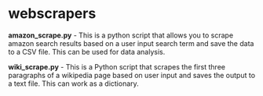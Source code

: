 # webscrapers

**amazon_scrape.py** - This is a python script that allows you to scrape amazon search results based on a user input search term and save the data to a CSV file. This can be used for data analysis.

**wiki_scrape.py** - This is a Python script that scrapes the first three paragraphs of a wikipedia page based on user input and saves the output to a text file. This can work as a dictionary.
